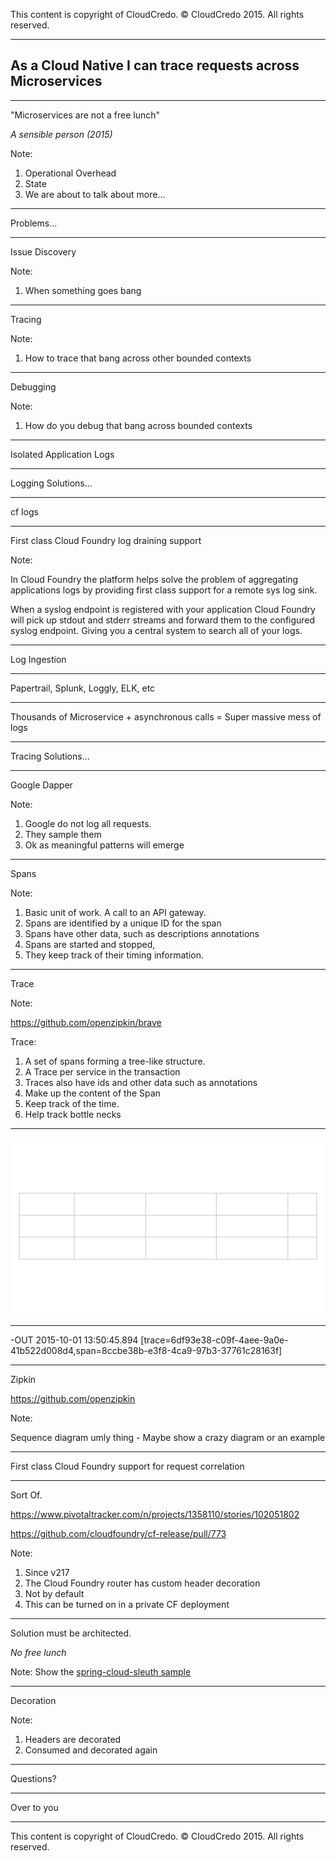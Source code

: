 This content is copyright of CloudCredo. © CloudCredo 2015. All rights reserved.

----

## As a Cloud Native I can trace requests across Microservices

----

"Microservices are not a free lunch" 

*A sensible person (2015)*


Note:
1. Operational Overhead
2. State
3. We are about to talk about more...

----

Problems...


----

Issue Discovery

Note: 

1. When something goes bang

----

Tracing

Note:

1. How to trace that bang across other bounded contexts

----

Debugging

Note:

1. How do you debug that bang across bounded contexts

----

Isolated Application Logs

----

Logging Solutions...

----

cf logs

----

First class Cloud Foundry log draining support 

Note: 

In Cloud Foundry the platform helps solve the problem of aggregating
applications logs by providing first class support for a remote sys log sink.  

When a syslog endpoint is registered with your application Cloud Foundry will
pick up stdout and stderr streams and forward them to the configured syslog
endpoint. Giving you a central system to search all of your logs.

----

Log Ingestion

----

Papertrail, Splunk, Loggly, ELK, etc

----

Thousands of Microservice + asynchronous calls = Super massive mess of logs

----

Tracing Solutions...

----

<!--Example problem

Show the application, show the request to the feedback/question services
in the logs and look confused as vcap_request_id is different.

------>

Google Dapper

Note:

1. Google do not log all requests. 
2. They sample them 
3. Ok as meaningful patterns will emerge

----

Spans

Note:

1. Basic unit of work. A call to an API gateway.
2. Spans are identified by a unique  ID for the span 
3. Spans have other data, such as descriptions annotations
4. Spans are started and stopped, 
5. They keep track of their timing information. 

----

Trace

Note:

https://github.com/openzipkin/brave

Trace: 

1. A set of spans forming a tree-like structure. 
2. A Trace per service in the transaction
3. Traces also have ids and other data such as annotations
3. Make up the content of the Span
4. Keep track of the time.
5. Help track bottle necks

----

<img src=".images/tracing.svg" style="background:none; border:none; box-shadow:none;">

----

-OUT 2015-10-01 13:50:45.894 [trace=6df93e38-c09f-4aee-9a0e-41b522d008d4,span=8ccbe38b-e3f8-4ca9-97b3-37761c28163f]

----

Zipkin

https://github.com/openzipkin

Note: 

Sequence diagram umly thing - Maybe show a crazy diagram or an example

----

First class Cloud Foundry support for request correlation

----

Sort Of.

https://www.pivotaltracker.com/n/projects/1358110/stories/102051802

https://github.com/cloudfoundry/cf-release/pull/773


Note: 

1. Since v217 
2. The Cloud Foundry router has custom header decoration 
3. Not by default
4. This can be turned on in a private CF deployment 

----

Solution must be architected.

*No free lunch*

Note:
Show the [spring-cloud-sleuth sample](https://github.com/spring-cloud/spring-cloud-sleuth)

----

Decoration

Note:

1. Headers are decorated
2. Consumed and decorated again

----

Questions?

----

Over to you

----

This content is copyright of CloudCredo. © CloudCredo 2015. All rights reserved.

